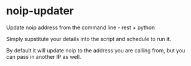 # noip-updater

Update noip address from the command line - rest + python

Simply supstitute your details into the script and schedule to run it. 

By default it will update noip to the address you are calling from, but you can pass in another IP as well.
